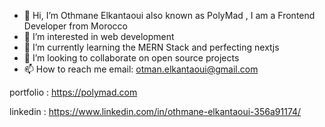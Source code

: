- 👋 Hi, I’m Othmane Elkantaoui also known as PolyMad , I am a Frontend Developer from Morocco
- 👀 I’m interested in web development
- 🌱 I’m currently learning the MERN Stack and perfecting nextjs
- 💞️ I’m looking to collaborate on open source projects
- 📫 How to reach me email:      otman.elkantaoui@gmail.com       

<!---
polymahh/polymahh is a ✨ special ✨ repository because its `README.md` (this file) appears on your GitHub profile.
You can click the Preview link to take a look at your changes.
--->
portfolio : https://polymad.com

linkedin : https://www.linkedin.com/in/othmane-elkantaoui-356a91174/
